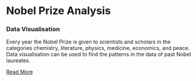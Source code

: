 # Nobel Prize Analysis
### Data Visualisation

Every year the Nobel Prize is given to scientists and scholars in the categories chemistry, literature, physics, medicine, economics, and peace. Data visualisation can be used to find the patterns in the data of past Nobel laureates.

[Read More](https://mirahari.github.io/nobel/)
